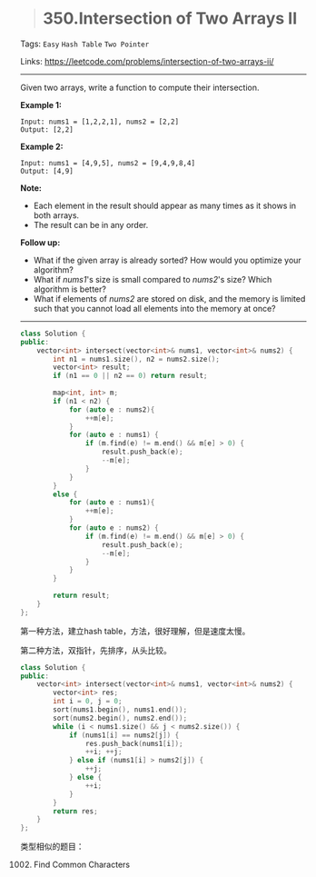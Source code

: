 > # 350.Intersection of Two Arrays II

Tags: `Easy` `Hash Table`  `Two Pointer`

Links: <https://leetcode.com/problems/intersection-of-two-arrays-ii/>

---

Given two arrays, write a function to compute their intersection.

**Example 1:**

```
Input: nums1 = [1,2,2,1], nums2 = [2,2]
Output: [2,2]
```

**Example 2:**

```
Input: nums1 = [4,9,5], nums2 = [9,4,9,8,4]
Output: [4,9]
```

**Note:**

- Each element in the result should appear as many times as it shows in both arrays.
- The result can be in any order.

**Follow up:**

- What if the given array is already sorted? How would you optimize your algorithm?
- What if *nums1*'s size is small compared to *nums2*'s size? Which algorithm is better?
- What if elements of *nums2* are stored on disk, and the memory is limited such that you cannot load all elements into the memory at once?

---

```c++
class Solution { 
public:
    vector<int> intersect(vector<int>& nums1, vector<int>& nums2) {
        int n1 = nums1.size(), n2 = nums2.size();
        vector<int> result;
        if (n1 == 0 || n2 == 0) return result;
        
        map<int, int> m;
        if (n1 < n2) {
            for (auto e : nums2){
                ++m[e];
            }
            for (auto e : nums1) {
                if (m.find(e) != m.end() && m[e] > 0) {
                    result.push_back(e);
                    --m[e];
                }
            }
        }
        else {
            for (auto e : nums1){
                ++m[e];
            }
            for (auto e : nums2) {
                if (m.find(e) != m.end() && m[e] > 0) {
                    result.push_back(e);
                    --m[e];
                }
            }
        }
        
        return result;
    }
};
```

第一种方法，建立hash table，方法，很好理解，但是速度太慢。



第二种方法，双指针，先排序，从头比较。

```c++
class Solution {
public:
    vector<int> intersect(vector<int>& nums1, vector<int>& nums2) {
        vector<int> res;
        int i = 0, j = 0;
        sort(nums1.begin(), nums1.end());
        sort(nums2.begin(), nums2.end());
        while (i < nums1.size() && j < nums2.size()) {
            if (nums1[i] == nums2[j]) {
                res.push_back(nums1[i]);
                ++i; ++j;
            } else if (nums1[i] > nums2[j]) {
                ++j;
            } else {
                ++i;
            }
        }
        return res;
    }
};
```

类型相似的题目：

1002. Find Common Characters